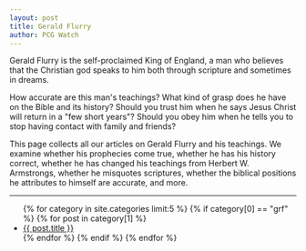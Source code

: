 ```yaml
---
layout: post
title: Gerald Flurry
author: PCG Watch
---
```

Gerald Flurry is the self-proclaimed King of England, a man who believes that the Christian god speaks to him both through scripture and sometimes in dreams. 

How accurate are this man's teachings? What kind of grasp does he have on the Bible and its history? Should you trust him when he says Jesus Christ will return in a "few short years"? Should you obey him when he tells you to stop having contact with family and friends? 

This page collects all our articles on Gerald Flurry and his teachings. We examine whether his prophecies come true, whether he has his history correct, whether he has changed his teachings from Herbert W. Armstrongs, whether he misquotes scriptures, whether the biblical positions he attributes to himself are accurate, and more. 

<hr>

<ul>
    {% for category in site.categories limit:5 %}
        {% if category[0] == "grf" %}
            {% for post in category[1] %}
                <li style="text-align: left;" class="smalltext"><a href="{{ post.url }}">{{ post.title }}</a></li>
            {% endfor %}
        {% endif %}        
    {% endfor %}
</ul>
